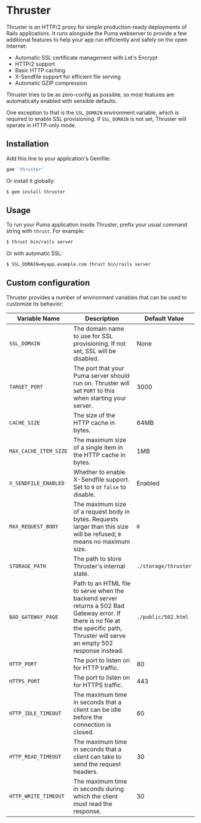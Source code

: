 # Thruster

Thruster is an HTTP/2 proxy for simple production-ready deployments of Rails
applications. It runs alongside the Puma webserver to provide a few additional
features to help your app run efficiently and safely on the open Internet:

- Automatic SSL certificate management with Let's Encrypt
- HTTP/2 support
- Basic HTTP caching
- X-Sendfile support for efficient file serving
- Automatic GZIP compression

Thruster tries to be as zero-config as possible, so most features are
automatically enabled with sensible defaults.

One exception to that is the `SSL_DOMAIN` environment variable, which is
required to enable SSL provisioning. If `SSL_DOMAIN` is not set, Thruster will
operate in HTTP-only mode.

## Installation

Add this line to your application's Gemfile:

```ruby
gem 'thruster'
```

Or install it globally:

```sh
$ gem install thruster
```

## Usage

To run your Puma application inside Thruster, prefix your usual command string
with `thrust`. For example:

```sh
$ thrust bin/rails server
```

Or with automatic SSL:

```sh
$ SSL_DOMAIN=myapp.example.com thrust bin/rails server
```

## Custom configuration

Thruster provides a number of environment variables that can be used to
customize its behavior:

| Variable Name         | Description                                                                     | Default Value |
|-----------------------|---------------------------------------------------------------------------------|---------------|
| `SSL_DOMAIN`          | The domain name to use for SSL provisioning. If not set, SSL will be disabled.  | None |
| `TARGET_PORT`         | The port that your Puma server should run on. Thruster will set `PORT` to this when starting your server. | 3000 |
| `CACHE_SIZE`          | The size of the HTTP cache in bytes.                                            | 64MB |
| `MAX_CACHE_ITEM_SIZE` | The maximum size of a single item in the HTTP cache in bytes.                   | 1MB |
| `X_SENDFILE_ENABLED`  | Whether to enable X-Sendfile support. Set to `0` or `false` to disable.         | Enabled |
| `MAX_REQUEST_BODY`    | The maximum size of a request body in bytes. Requests larger than this size will be refused; `0` means no maximum size. | `0` |
| `STORAGE_PATH`        | The path to store Thruster's internal state.                                    | `./storage/thruster` |
| `BAD_GATEWAY_PAGE`    | Path to an HTML file to serve when the backend server returns a 502 Bad Gateway error. If there is no file at the specific path, Thruster will serve an empty 502 response instead. | `./public/502.html` |
| `HTTP_PORT`           | The port to listen on for HTTP traffic.                                         | 80 |
| `HTTPS_PORT`          | The port to listen on for HTTPS traffic.                                        | 443 |
| `HTTP_IDLE_TIMEOUT`   | The maximum time in seconds that a client can be idle before the connection is closed. | 60 |
| `HTTP_READ_TIMEOUT`   | The maximum time in seconds that a client can take to send the request headers. | 30 |
| `HTTP_WRITE_TIMEOUT`  | The maximum time in seconds during which the client must read the response.     | 30 |
